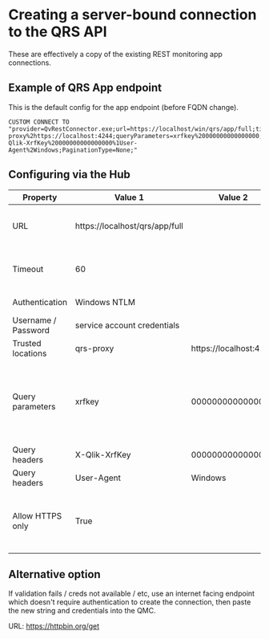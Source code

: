 # Creating a server-bound connection to the QRS API

These are effectively a copy of the existing REST monitoring app connections.

## Example of QRS App endpoint

This is the default config for the app endpoint (before FQDN change).

``` 
CUSTOM CONNECT TO "provider=QvRestConnector.exe;url=https://localhost/win/qrs/app/full;timeout=900;method=GET;autoDetectResponseType=true;keyGenerationStrategy=0;authSchema=ntlm;skipServerCertificateValidation=true;useCertificate=No;certificateStoreLocation=LocalMachine;certificateStoreName=My;trustedLocations=qrs-proxy%2https://localhost:4244;queryParameters=xrfkey%20000000000000000;addMissingQueryParametersToFinalRequest=false;queryHeaders=X-Qlik-XrfKey%20000000000000000%1User-Agent%2Windows;PaginationType=None;"
```

## Configuring via the Hub

| Property | Value 1 | Value 2 | Notes |
| -------- | ------- | ------- | ----- |
| URL  | https://localhost/qrs/app/full | | Swap out localhost for the FQDN of the CN |
| Timeout | 60 | | The default is 900s, but this feels too high |
| Authentication | Windows NTLM | | Ideal on Windows |
| Username / Password | service account credentials | | |
| Trusted locations | qrs-proxy | https://localhost:4244 | Swap out for FQDN |
| Query parameters | xrfkey | 0000000000000000 | Use a random 16 character alphanumeric string to match header below |
| Query headers | X-Qlik-XrfKey | 0000000000000000 | As above |
| Query headers | User-Agent | Windows | |
| Allow HTTPS only | True | | May as well build in this check, as it'll still accept self signed certs |

## Alternative option

If validation fails / creds not available / etc, use an internet facing endpoint which doesn't require authentication to create the connection, then paste the new string and credentials into the QMC.

URL: https://httpbin.org/get
